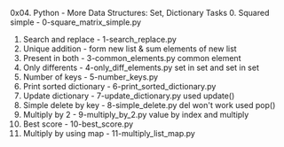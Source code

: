 0x04. Python - More Data Structures: Set, Dictionary
Tasks
0. Squared simple - 0-square_matrix_simple.py
1. Search and replace - 1-search_replace.py
2. Unique addition - form new list & sum elements of new list
3. Present in both - 3-common_elements.py common element 
4. Only differents - 4-only_diff_elements.py set in set and set in set
5. Number of keys - 5-number_keys.py
6. Print sorted dictionary - 6-print_sorted_dictionary.py
7. Update dictionary - 7-update_dictionary.py used update()
8. Simple delete by key - 8-simple_delete.py del won't work used pop()
9. Multiply by 2 - 9-multiply_by_2.py value by index and multiply
10. Best score - 10-best_score.py
11. Multiply by using map - 11-multiply_list_map.py 
